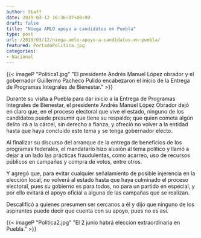 ```yaml
---
author: Staff
date: 2019-03-12 16:36:07+00:00
draft: false
title: "Niega AMLO apoyo a candidatos en Puebla"
type: post
url: /2019/03/12/niega-amlo-apoyo-a-candidatos-en-puebla/
featured: PortadaPolitica.jpg
categories:
- Nacional
---
```


{{< imageP "Politica1.jpg" "El presidente Andrés Manuel López obrador y el gobernador Guillermo Pacheco Pulido encabezaron el inicio de la Entrega de Programas Integrales de Bienestar." >}}

Durante su visita a Puebla para dar inicio a la Entrega de Programas Integrales de Bienestar, el presidente Andrés Manuel López Obrador dejó en claro que, en el proceso electoral que vive el estado, ninguno de los candidatos puede presumir que tiene su respaldo; que quien cometa algún delito irá a la cárcel, sin derecho a fianza, y ofreció no volver a la entidad hasta que haya concluido este tema y se tenga gobernador electo.

Al finalizar su discurso del arranque de la entrega de beneficios de los programas federales, el mandatario hizo alusión al tema político y llamó a dejar a un lado las prácticas fraudulentas, como acarreo, uso de recursos públicos en campañas y compra de votos, entre otros.

Y agregó que, para evitar cualquier señalamiento de posible injerencia en la elección local, no volverá al estado hasta que haya culminado el proceso electoral, pues su gobierno es para todos, no para un partido en especial, y por ello evitará el apoyo oficial a alguna de las campañas que se realizan.

Descalificó a quienes presumen ser cercanos a él y dijo que ninguno de los aspirantes puede decir que cuenta con su apoyo, pues no es así.

{{< imageP "Politica2.jpg" "El 2 junio habrá elección extraordinaria en Puebla." >}}